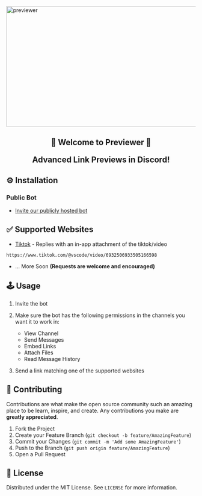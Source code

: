 <img src="https://socialify.git.ci/saucesteals/previewer/image?font=Inter&logo=https%3A%2F%2Fgithub.com%2Fsaucesteals%2Fpreviewer%2Fblob%2Fmain%2Fassets%2Flogo.png%3Fraw%3Dtrue&owner=1&pattern=Solid&theme=Dark" alt="previewer" width="1040" height="320"  />

<h2 align="center">
<b>🎵 Welcome to Previewer 🎵</b>
<p>Advanced Link Previews in Discord!<p>
</h2>

## **⚙️ Installation**

### **Public Bot**

- [Invite our publicly hosted bot](https://discord.com/oauth2/authorize?client_id=866304561017913354&scope=applications.commands%20bot&permissions=388176)

## **✅ Supported Websites**

- [Tiktok](https://www.tiktok.com/) - Replies with an in-app attachment of the tiktok/video

```
https://www.tiktok.com/@vscode/video/6932506933505166598
```

- ... More Soon **(Requests are welcome and encouraged)**

## **🕹️ Usage**

1. Invite the bot
2. Make sure the bot has the following permissions in the channels you want it to work in:

   - View Channel
   - Send Messages
   - Embed Links
   - Attach Files
   - Read Message History

3. Send a link matching one of the supported websites

## **🤝 Contributing**

Contributions are what make the open source community such an amazing place to be learn, inspire, and create. Any contributions you make are **greatly appreciated**.

1. Fork the Project
2. Create your Feature Branch (`git checkout -b feature/AmazingFeature`)
3. Commit your Changes (`git commit -m 'Add some AmazingFeature'`)
4. Push to the Branch (`git push origin feature/AmazingFeature`)
5. Open a Pull Request

## **📝 License**

Distributed under the MIT License. See `LICENSE` for more information.
